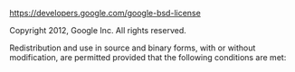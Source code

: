 https://developers.google.com/google-bsd-license

Copyright 2012, Google Inc.
All rights reserved.

Redistribution and use in source and binary forms, with or without
modification, are permitted provided that the following conditions are
met:

